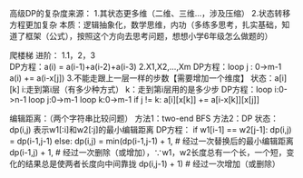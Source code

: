 高级DP的复杂度来源：
1.其状态更多维（二维、三维...，涉及压缩）
2.状态转移方程更加复杂
本质：逻辑抽象化，数学思维，内功（多练多思考，扎实基础，知道了框架（公式），按照这个方向去思考问题，想想小学6年级怎么做题的）

爬楼梯 进阶：
1.1，2，3   
    DP方程：a(i) = a(i-1)+a(i-2)+a(i-3)
2.X1,X2,...,Xm 
    DP方程：loop j : 0->m-1  a(i) += a(i-x[j])
3.不能走跟上一层一样的步数【需要增加一个维度】
    状态：a[i][k] i:走到第i层（有多少种方式） k：走到第i层用的是多少步
    DP方程：loop i:0->n-1
                loop j:0->m-1
                    loop k:0->m-1
                        if j != k:
                            a[i][x[k]] += a[i-x[k]][x[j]]

编辑距离：（两个字符串比较问题）
方法1：two-end BFS
方法2：DP
    状态：dp(i,j) 表示w1[:i]和w2[:j]的最小编辑距离
    DP方程：
        if w1[i-1] == w2[j-1]:
            dp(i,j) = dp(i-1,j-1)
        else:
            dp(i,j) = min(dp(i-1,j-1) + 1,   # 经过一次替换后的最小编辑距离
                          dp(i-1,j) + 1,    # 经过一次删除（或增加），∵w1，w2长度总有一个长，一个短，变化的结果总是使两者长度向中间靠拢
                          dp(i,j-1) + 1)    # 经过一次增加（或删除）